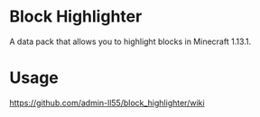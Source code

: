 # Block Highlighter
A data pack that allows you to highlight blocks in Minecraft 1.13.1.

# Usage
https://github.com/admin-ll55/block_highlighter/wiki
